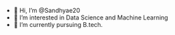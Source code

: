 - 👋 Hi, I’m @Sandhyae20
- 👀 I’m interested in  Data Science and Machine Learning
- 🌱 I’m currently pursuing B.tech.


<!---
Sandhyae20/Sandhyae20 is a ✨ special ✨ repository because its `README.md` (this file) appears on your GitHub profile.
You can click the Preview link to take a look at your changes.
--->
